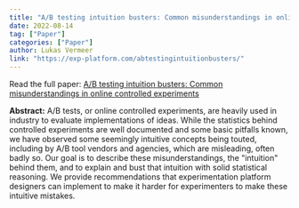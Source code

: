 ```yaml
---
title: "A/B testing intuition busters: Common misunderstandings in online controlled experiments"
date: 2022-08-14
tag: ["Paper"]
categories: ["Paper"]
author: Lukas Vermeer
link: "https://exp-platform.com/abtestingintuitionbusters/"
---
```


Read the full paper: [A/B testing intuition busters: Common misunderstandings in online controlled experiments](https://exp-platform.com/abtestingintuitionbusters/)

**Abstract:**
A/B tests, or online controlled experiments, are heavily used in industry to evaluate implementations of ideas. While the statistics behind controlled experiments are well documented and some basic pitfalls known, we have observed some seemingly intuitive concepts being touted, including by A/B tool vendors and agencies, which are misleading, often badly so. Our goal is to describe these misunderstandings, the "intuition" behind them, and to explain and bust that intuition with solid statistical reasoning. We provide recommendations that experimentation platform designers can implement to make it harder for experimenters to make these intuitive mistakes.
